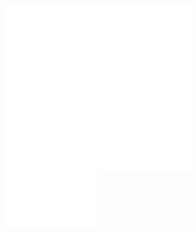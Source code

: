 <p float="left">
  <img src="/artifacts.svg" width="49%" align="top" />
  <img src="/progress.svg" width="49%" align="top" /> 
</p>

<!---
Richard5678/Richard5678 is a ✨ special ✨ repository because its `README.md` (this file) appears on your GitHub profile.
You can click the Preview link to take a look at your changes.
--->
